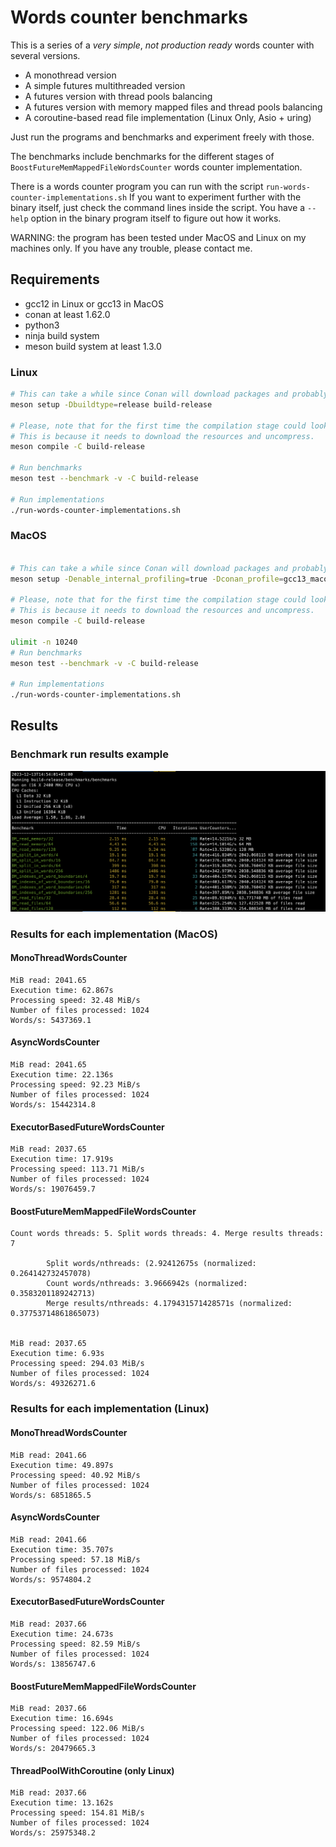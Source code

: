 # Words counter benchmarks

This is a series of a *very simple*, *not production ready* words counter
with several versions.

  - A monothread version
  - A simple futures multithreaded version
  - A futures version with thread pools balancing
  - A futures version with memory mapped files and thread pools balancing
  - A coroutine-based read file implementation (Linux Only, Asio + uring)
  
  
Just run the programs and benchmarks and experiment freely with those.

The benchmarks include benchmarks for the different stages of `BoostFutureMemMappedFileWordsCounter`
words counter implementation.

There is a words counter program you can run with the script `run-words-counter-implementations.sh`
If you want to experiment further with the binary itself, just check the command lines inside
the script. You have a `--help` option in the binary program itself to figure out how it works.

WARNING: the program has been tested under MacOS and Linux on my machines only.
If you have any trouble, please contact me.


## Requirements


  - gcc12 in Linux or gcc13 in MacOS
  - conan at least 1.62.0
  - python3
  - ninja build system
  - meson build system at least 1.3.0
  
  
### Linux

``` sh
# This can take a while since Conan will download packages and probably build
meson setup -Dbuildtype=release build-release

# Please, note that for the first time the compilation stage could look stuck.
# This is because it needs to download the resources and uncompress.
meson compile -C build-release

# Run benchmarks
meson test --benchmark -v -C build-release

# Run implementations
./run-words-counter-implementations.sh
```

### MacOS 

``` sh

# This can take a while since Conan will download packages and probably build
meson setup -Denable_internal_profiling=true -Dconan_profile=gcc13_macos --native-file meson/native/compilers/gcc13_macos.ini -Dbuildtype=release build-release

# Please, note that for the first time the compilation stage could look stuck.
# This is because it needs to download the resources and uncompress.
meson compile -C build-release

ulimit -n 10240
# Run benchmarks
meson test --benchmark -v -C build-release

# Run implementations
./run-words-counter-implementations.sh
```


## Results

### Benchmark run results example


![Benchmark example](images/benchmarks_macos.png)

### Results for each implementation (MacOS)

#### MonoThreadWordsCounter

```
MiB read: 2041.65
Execution time: 62.867s
Processing speed: 32.48 MiB/s
Number of files processed: 1024
Words/s: 5437369.1
```


#### AsyncWordsCounter

```
MiB read: 2041.65
Execution time: 22.136s
Processing speed: 92.23 MiB/s
Number of files processed: 1024
Words/s: 15442314.8
```

#### ExecutorBasedFutureWordsCounter

```
MiB read: 2037.65
Execution time: 17.919s
Processing speed: 113.71 MiB/s
Number of files processed: 1024
Words/s: 19076459.7

```

#### BoostFutureMemMappedFileWordsCounter 

```
Count words threads: 5. Split words threads: 4. Merge results threads: 7

        Split words/nthreads: (2.92412675s (normalized: 0.264142732457078)
        Count words/nthreads: 3.9666942s (normalized: 0.3583201189242713)
        Merge results/nthreads: 4.179431571428571s (normalized: 0.37753714861865073)
        

MiB read: 2037.65
Execution time: 6.93s
Processing speed: 294.03 MiB/s
Number of files processed: 1024
Words/s: 49326271.6
```


### Results for each implementation (Linux)

#### MonoThreadWordsCounter

```
MiB read: 2041.66
Execution time: 49.897s
Processing speed: 40.92 MiB/s
Number of files processed: 1024
Words/s: 6851865.5
```


#### AsyncWordsCounter

```
MiB read: 2041.66
Execution time: 35.707s
Processing speed: 57.18 MiB/s
Number of files processed: 1024
Words/s: 9574804.2
```

#### ExecutorBasedFutureWordsCounter

```
MiB read: 2037.66
Execution time: 24.673s
Processing speed: 82.59 MiB/s
Number of files processed: 1024
Words/s: 13856747.6
```

#### BoostFutureMemMappedFileWordsCounter 

```
MiB read: 2037.66
Execution time: 16.694s
Processing speed: 122.06 MiB/s
Number of files processed: 1024
Words/s: 20479665.3
```

#### ThreadPoolWithCoroutine (only Linux)

``` 
MiB read: 2037.66
Execution time: 13.162s
Processing speed: 154.81 MiB/s
Number of files processed: 1024
Words/s: 25975348.2
```

